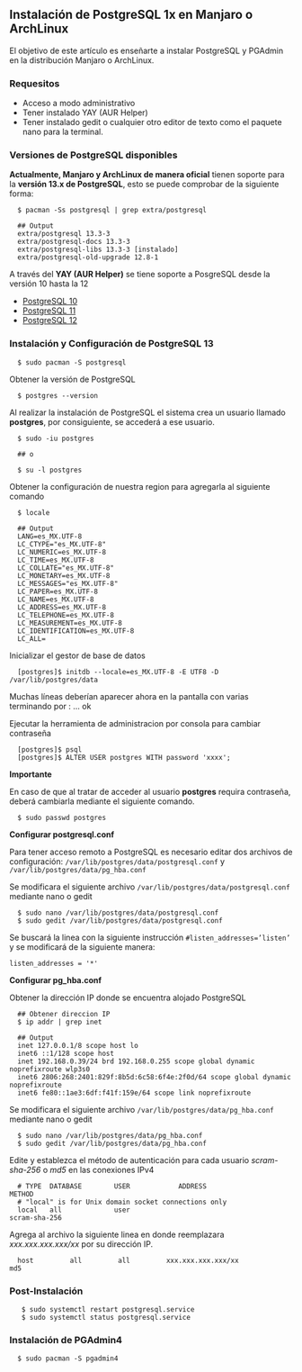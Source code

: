 ## Instalación de PostgreSQL 1x en Manjaro o ArchLinux

El objetivo de este artículo es enseñarte a instalar PostgreSQL y PGAdmin en la distribución Manjaro o ArchLinux.

### Requesitos

- Acceso a modo administrativo
- Tener instalado YAY (AUR Helper)
- Tener instalado gedit o cualquier otro editor de texto como el paquete nano para la terminal.


### Versiones de PostgreSQL disponibles

**Actualmente, Manjaro y ArchLinux de manera oficial** tienen soporte para la **versión 13.x de PostgreSQL**, esto se puede comprobar de la siguiente forma:

```
  $ pacman -Ss postgresql | grep extra/postgresql  
  
  ## Output
  extra/postgresql 13.3-3
  extra/postgresql-docs 13.3-3
  extra/postgresql-libs 13.3-3 [instalado]
  extra/postgresql-old-upgrade 12.8-1

```

A través del **YAY (AUR Helper)** se tiene soporte a PosgreSQL desde la versión 10 hasta la 12

- [PostgreSQL 10](https://aur.archlinux.org/packages/postgresql-10/)
- [PostgreSQL 11](https://aur.archlinux.org/packages/postgresql-11/)
- [PostgreSQL 12](https://aur.archlinux.org/packages/postgresql-12/)


### Instalación y Configuración de PostgreSQL 13 

```
  $ sudo pacman -S postgresql
```

Obtener la versión de PostgreSQL

```
  $ postgres --version
```

Al realizar la instalación de PostgreSQL el sistema crea un usuario llamado **postgres**, por consiguiente, se accederá a ese usuario.

```
  $ sudo -iu postgres

  ## o

  $ su -l postgres
```

Obtener la configuración de nuestra region para agregarla al siguiente comando

```
  $ locale 

  ## Output
  LANG=es_MX.UTF-8
  LC_CTYPE="es_MX.UTF-8"
  LC_NUMERIC=es_MX.UTF-8
  LC_TIME=es_MX.UTF-8
  LC_COLLATE="es_MX.UTF-8"
  LC_MONETARY=es_MX.UTF-8
  LC_MESSAGES="es_MX.UTF-8"
  LC_PAPER=es_MX.UTF-8
  LC_NAME=es_MX.UTF-8
  LC_ADDRESS=es_MX.UTF-8
  LC_TELEPHONE=es_MX.UTF-8
  LC_MEASUREMENT=es_MX.UTF-8
  LC_IDENTIFICATION=es_MX.UTF-8
  LC_ALL=
```

Inicializar el gestor de base de datos

```
  [postgres]$ initdb --locale=es_MX.UTF-8 -E UTF8 -D /var/lib/postgres/data
```

Muchas líneas deberían aparecer ahora en la pantalla con varias terminando por : ... ok


Ejecutar la herramienta de administracion por consola para cambiar contraseña

```
  [postgres]$ psql
  [postgres]$ ALTER USER postgres WITH password 'xxxx';
```

**Importante**

En caso de que al tratar de acceder al usuario **postgres** requira contraseña, deberá cambiarla mediante el siguiente comando.


```
  $ sudo passwd postgres
```

**Configurar postgresql.conf**

Para tener acceso remoto a PostgreSQL es necesario editar dos archivos de configuración: `/var/lib/postgres/data/postgresql.conf` y `/var/lib/postgres/data/pg_hba.conf`

Se modificara el siguiente archivo `/var/lib/postgres/data/postgresql.conf` mediante nano o gedit

```
  $ sudo nano /var/lib/postgres/data/postgresql.conf
  $ sudo gedit /var/lib/postgres/data/postgresql.conf
```

Se buscará la linea con la siguiente instrucción  ` #listen_addresses=’listen’ ` y se modificará de la siguiente manera:

```
listen_addresses = '*'
```

**Configurar pg_hba.conf**

Obtener la dirección IP donde se encuentra alojado PostgreSQL

```
  ## Obtener direccion IP
  $ ip addr | grep inet 
  
  ## Output
  inet 127.0.0.1/8 scope host lo
  inet6 ::1/128 scope host 
  inet 192.168.0.39/24 brd 192.168.0.255 scope global dynamic noprefixroute wlp3s0
  inet6 2806:268:2401:829f:8b5d:6c58:6f4e:2f0d/64 scope global dynamic noprefixroute 
  inet6 fe80::1ae3:6df:f41f:159e/64 scope link noprefixroute 
```

Se modificara el siguiente archivo `/var/lib/postgres/data/pg_hba.conf` mediante nano o gedit

```
  $ sudo nano /var/lib/postgres/data/pg_hba.conf
  $ sudo gedit /var/lib/postgres/data/pg_hba.conf
```

Edite y establezca el método de autenticación para cada usuario *scram-sha-256* o *md5* en las conexiones IPv4

```
  # TYPE  DATABASE        USER            ADDRESS                 METHOD                                                                                               
  # "local" is for Unix domain socket connections only                                                                                                                        
  local   all             user                                    scram-sha-256
```

Agrega al archivo la siguiente linea en donde reemplazara *xxx.xxx.xxx.xxx/xx* por su dirección IP.

```
  host         all         all         xxx.xxx.xxx.xxx/xx           md5
```

### Post-Instalación

```
   $ sudo systemctl restart postgresql.service
   $ sudo systemctl status postgresql.service
```


### Instalación de PGAdmin4

```
  $ sudo pacman -S pgadmin4
```

